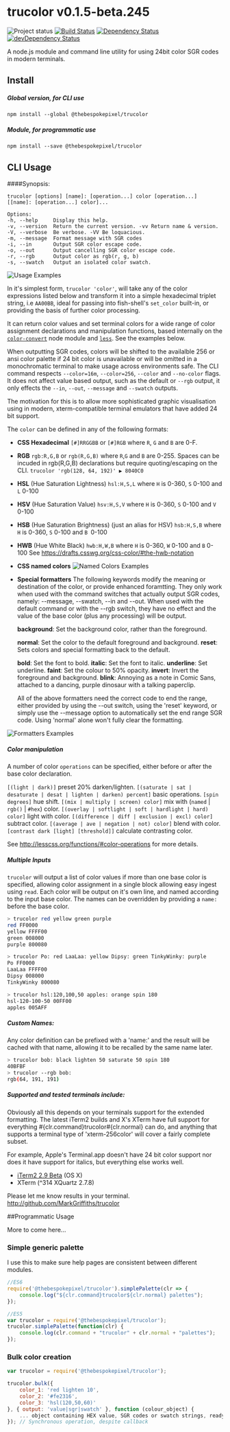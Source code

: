 # trucolor v0.1.5-beta.245
![Project status](http://img.shields.io/badge/status-beta-blue.svg?style=flat) [![Build Status](http://img.shields.io/travis/MarkGriffiths/trucolor.svg?style=flat)](https://travis-ci.org/MarkGriffiths/trucolor) [![Dependency Status](http://img.shields.io/david/MarkGriffiths/trucolor.svg?style=flat)](https://david-dm.org/MarkGriffiths/trucolor) [![devDependency Status](http://img.shields.io/david/dev/MarkGriffiths/trucolor.svg?style=flat)](https://david-dm.org/MarkGriffiths/trucolor#info=devDependencies)

A node.js module and command line utility for using 24bit color SGR codes in modern terminals.

## Install
##### Global version, for CLI use
`npm install --global @thebespokepixel/trucolor`

##### Module, for programmatic use
`npm install --save @thebespokepixel/trucolor`

## CLI Usage
####Synopsis:
```text
trucolor [options] [name]: [operation...] color [operation...] [[name]: [operation...] color]...

Options:
-h, --help     Display this help.
-v, --version  Return the current version. -vv Return name & version.
-V, --verbose  Be verbose. -VV Be loquacious.                        
-m, --message  Format message with SGR codes
-i, --in       Output SGR color escape code.                         
-o, --out      Output cancelling SGR color escape code.              
-r, --rgb      Output color as rgb(r, g, b)                          
-s, --swatch   Output an isolated color swatch.
```

![Usage Examples](http://markgriffiths.github.io/projects/trucolor/example.png)

In it's simplest form, `trucolor 'color'`, will take any of the color expressions listed below and transform it into a simple hexadecimal triplet string, i.e `AA00BB`, ideal for passing into fish-shell's `set_color` built-in, or providing the basis of further color processing.

It can return color values and set terminal colors for a wide range of color assignment declarations and manipulation functions, based internally on the [`color-convert`](https://github.com/Qix-/color-convert) node module and [`less`](http://lesscss.org). See the examples below.

When outputting SGR codes, colors will be shifted to the availalble 256 or ansi color palette if 24 bit color is unavailable or will be omitted in a monochromatic terminal to make usage across environments safe. The CLI command respects `--color=16m`, `--color=256`, `--color` and `--no-color` flags. It does not affect value based output, such as the default or `--rgb` output, it only effects the `--in`, `--out`, `--message` and `--swatch` outputs.

The motivation for this is to allow more sophisticated graphic visualisation using in modern, xterm-compatible terminal emulators that have added 24 bit support.

The `color` can be defined in any of the following formats:

- __CSS Hexadecimal__
`[#]RRGGBB` or `[#]RGB` where `R`, `G` and `B` are 0-F.

- __RGB__
`rgb:R,G,B` or `rgb(R,G,B)` where `R`,`G` and `B` are 0-255. Spaces can be incuded in rgb(R,G,B) declarations but require quoting/escaping on the CLI. `trucolor 'rgb(128, 64, 192)' ▶ 8040C0`

- __HSL__ (Hue Saturation Lightness)
`hsl:H,S,L` where `H` is 0-360, `S` 0-100 and `L` 0-100

- __HSV__ (Hue Saturation Value)
`hsv:H,S,V` where `H` is 0-360, `S` 0-100 and `V `0-100

- __HSB__ (Hue Saturation Brightness) (just an alias for HSV)
`hsb:H,S,B` where `H` is 0-360, `S` 0-100 and `B `0-100

- __HWB__ (Hue White Black)
`hwb:H,W,B` where `H` is 0-360, `W` 0-100 and `B` 0-100
See https://drafts.csswg.org/css-color/#the-hwb-notation

- __CSS named colors__
![Named Colors Examples](http://markgriffiths.github.io/projects/trucolor/named.png)

- __Special formatters__
The following keywords modify the meaning or destination of the color, or provide enhanced foramtting. They only work when used with the command switches that actually output SGR codes, namely: --message, --swatch, --in and --out. When used with the default command or with the --rgb switch, they have no effect and the value of the base color (plus any processing) will be output.

	__background__: Set the background color, rather than the foreground.

	__normal__: Set the color to the default foreground and background.
	__reset__: Sets colors and special formatting back to the default.

	__bold__: Set the font to bold.
	__italic__: Set the font to italic.
	__underline__: Set underline.
	__faint__: Set the colour to 50% opacity.
	__invert__: Invert the foreground and background.
	__blink__: Annoying as a note in Comic Sans, attached to a dancing, purple dinosaur with a talking paperclip.

	All of the above formatters need the correct code to end the range, either provided by using the --out switch,
	using the 'reset' keyword, or simply use the --message option to automatically set the end range SGR code. Using
	'normal' alone won't fully clear the formatting.

![Formatters Examples](http://markgriffiths.github.io/projects/trucolor/formatters.png)

##### Color manipulation

A number of color `operations` can be specified, either before or after the base color declaration.

`[(light | dark)]` preset 20% darken/lighten.
`[(saturate | sat | desaturate | desat | lighten | darken) percent]` basic operations.
`[spin degrees]` hue shift.
`[(mix | multiply | screen) color]` mix with (`named` | `rgb()` | `#hex`) color.
`[(overlay | softlight | soft | hardlight | hard) color]` light with color.
`[(difference | diff | exclusion | excl) color]` subtract color.
`[(average | ave | negation | not) color]` blend with color.
`[contrast dark [light] [threshold]]` calculate contrasting color.

See http://lesscss.org/functions/#color-operations for more details.

##### Multiple Inputs
`trucolor` will output a list of color values if more than one base color is specified, allowing color assignment in a single block allowing easy ingest using `read`. Each color will be output on it's own line, and named according to the input base color. The names can be overridden by providing a `name:` before the base color.

```sh
> trucolor red yellow green purple
red FF0000
yellow FFFF00
green 008000
purple 800080

> trucolor Po: red LaaLaa: yellow Dipsy: green TinkyWinky: purple
Po FF0000
LaaLaa FFFF00
Dipsy 008000
TinkyWinky 800080

> trucolor hsl:120,100,50 apples: orange spin 180
hsl-120-100-50 00FF00
apples 005AFF
```

##### Custom Names:
Any color definition can be prefixed with a 'name:' and the result will be cached with that name, allowing it to be recalled by the same name later.

```sh
> trucolor bob: black lighten 50 saturate 50 spin 180
40BFBF
> trucolor --rgb bob:
rgb(64, 191, 191)
```

##### Supported and tested terminals include:
Obviously all this depends on your terminals support for the extended formatting. The latest iTerm2 builds and X's XTerm have full support for everything #{clr.command}trucolor#{clr.normal} can do, and anything that supports a terminal type of 'xterm-256color' will cover a fairly complete subset.

For example, Apple's Terminal.app doesn't have 24 bit color support nor does it have support for italics, but everything else works well.

- [iTerm2 2.9 Beta](https://iterm2.com/downloads.html) (OS X)
-  XTerm (^314 XQuartz 2.7.8)

Please let me know results in your terminal. http://github.com/MarkGriffiths/trucolor

##Programmatic Usage

More to come here...

### Simple generic palette

I use this to make sure help pages are consistent between different modules.

```javascript
//ES6
require('@thebespokepixel/trucolor').simplePalette(clr => {
	console.log("${clr.command}trucolor${clr.normal} palettes");
});

//ES5
var trucolor = require('@thebespokepixel/trucolor');
trucolor.simplePalette(function(clr) {
	console.log(clr.command + "trucolor" + clr.normal + "palettes");
});

```

### Bulk color creation

```javascript
var trucolor = require('@thebespokepixel/trucolor');

trucolor.bulk({
	color_1: 'red lighten 10',
	color_2: '#fe2316',
	color_3: 'hsl(120,50,60)'
}, { output: 'value|sgr|swatch' }, function (colour_object) {
	... object containing HEX value, SGR codes or swatch strings, ready to write to stdio streams ...
}); // Synchronous operation, despite callback
```

